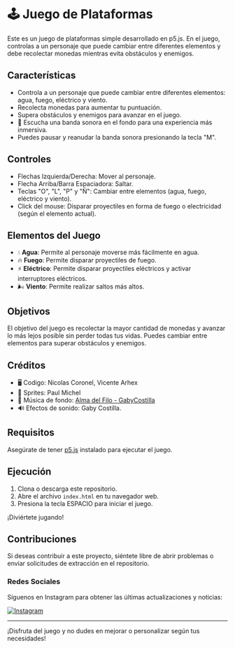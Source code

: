 # 🕹️ Juego de Plataformas

Este es un juego de plataformas simple desarrollado en p5.js. En el juego, controlas a un personaje que puede cambiar entre diferentes elementos y debe recolectar monedas mientras evita obstáculos y enemigos.

## Características

- Controla a un personaje que puede cambiar entre diferentes elementos: agua, fuego, eléctrico y viento.
- Recolecta monedas para aumentar tu puntuación.
- Supera obstáculos y enemigos para avanzar en el juego.
- 🎵 Escucha una banda sonora en el fondo para una experiencia más inmersiva.
- Puedes pausar y reanudar la banda sonora presionando la tecla "M".

## Controles

- Flechas Izquierda/Derecha: Mover al personaje.
- Flecha Arriba/Barra Espaciadora: Saltar.
- Teclas "O", "L", "P" y "Ñ": Cambiar entre elementos (agua, fuego, eléctrico y viento).
- Click del mouse: Disparar proyectiles en forma de fuego o electricidad (según el elemento actual).

## Elementos del Juego

- 💧 **Agua**: Permite al personaje moverse más fácilmente en agua.
- 🔥 **Fuego**: Permite disparar proyectiles de fuego.
- ⚡ **Eléctrico**: Permite disparar proyectiles eléctricos y activar interruptores eléctricos.
- 🌬️ **Viento**: Permite realizar saltos más altos.

## Objetivos

El objetivo del juego es recolectar la mayor cantidad de monedas y avanzar lo más lejos posible sin perder todas tus vidas. Puedes cambiar entre elementos para superar obstáculos y enemigos.

## Créditos

- 🖥️ Codigo: Nicolas Coronel, Vicente Arhex
- 🎨 Sprites: Paul Michel
- 🎵 Música de fondo: [Alma del Filo - GabyCostilla](./assets/NinjaNoseCuanto.mp3)
- 🔊 Efectos de sonido: Gaby Costilla.

## Requisitos

Asegúrate de tener [p5.js](https://p5js.org/) instalado para ejecutar el juego.

## Ejecución

1. Clona o descarga este repositorio.
2. Abre el archivo `index.html` en tu navegador web.
3. Presiona la tecla ESPACIO para iniciar el juego.

¡Diviértete jugando!

## Contribuciones

Si deseas contribuir a este proyecto, siéntete libre de abrir problemas o enviar solicitudes de extracción en el repositorio.

### Redes Sociales

Síguenos en Instagram para obtener las últimas actualizaciones y noticias:

[![Instagram](https://img.shields.io/badge/Instagram-%40instituto_tecnico_renault-%23E4405F?style=for-the-badge&logo=instagram)](https://www.instagram.com/instituto_tecnico_renault/)

---

¡Disfruta del juego y no dudes en mejorar o personalizar según tus necesidades!
